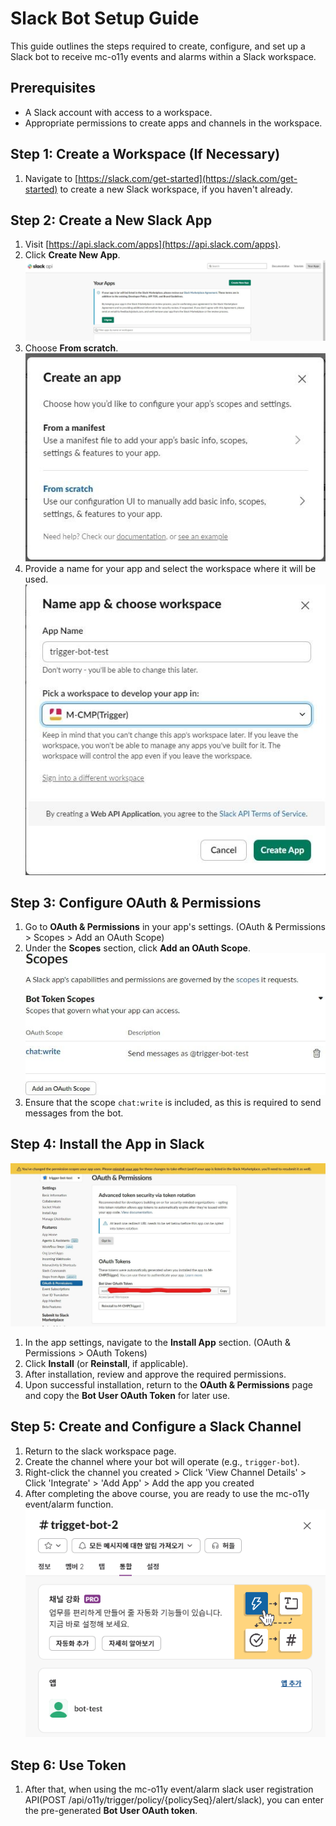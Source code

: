 # Slack Bot Setup Guide

This guide outlines the steps required to create, configure, and set up a Slack bot 
to receive mc-o11y events and alarms within a Slack workspace.

## Prerequisites

- A Slack account with access to a workspace.
- Appropriate permissions to create apps and channels in the workspace.

## Step 1: Create a Workspace (If Necessary)

1. Navigate to [https://slack.com/get-started](https://slack.com/get-started) to create a new Slack workspace, if you haven't already.

## Step 2: Create a New Slack App

1. Visit [https://api.slack.com/apps](https://api.slack.com/apps).
2. Click **Create New App**.  
![img.png](images/img.png)
3. Choose **From scratch**.  
![img.png](images/img2.png)
4. Provide a name for your app and select the workspace where it will be used.  
![img.png](images/img3.png)

## Step 3: Configure OAuth & Permissions

1. Go to **OAuth & Permissions** in your app's settings. (OAuth & Permissions > Scopes > Add an OAuth Scope)
2. Under the **Scopes** section, click **Add an OAuth Scope**.  
![img.png](images/img4.png)
3. Ensure that the scope `chat:write` is included, as this is required to send messages from the bot.

## Step 4: Install the App in Slack
![img.png](images/img5.png)
1. In the app settings, navigate to the **Install App** section. (OAuth & Permissions > OAuth Tokens)
2. Click **Install** (or **Reinstall**, if applicable).
3. After installation, review and approve the required permissions.
4. Upon successful installation, return to the **OAuth & Permissions** page and copy the **Bot User OAuth Token** for later use.

## Step 5: Create and Configure a Slack Channel

1. Return to the slack workspace page.  
2. Create the channel where your bot will operate (e.g., `trigger-bot`).
3. Right-click the channel you created > Click 'View Channel Details' > Click 'Integrate' > 'Add App' > Add the app you created
4. After completing the above course, you are ready to use the mc-o11y event/alarm function.
![img.png](images/img6.png)

## Step 6: Use Token

1. After that, when using the mc-o11y event/alarm slack user registration API(POST /api/o11y/trigger/policy/{policySeq}/alert/slack), you can enter the pre-generated **Bot User OAuth token**.
